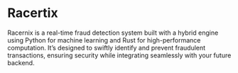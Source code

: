 # Racertix
Racernix is a real-time fraud detection system built with a hybrid engine using Python for machine learning and Rust for high-performance computation. It’s designed to swiftly identify and prevent fraudulent transactions, ensuring security while integrating seamlessly with your future backend.
